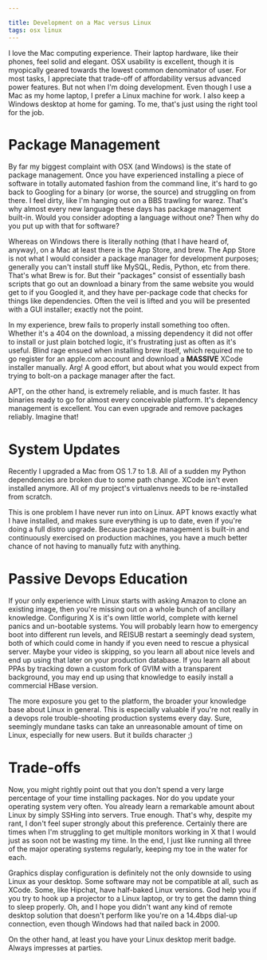 ```yaml
---

title: Development on a Mac versus Linux
tags: osx linux
---
```


I love the Mac computing experience. Their laptop hardware, like their phones, feel solid and elegant. OSX usability is excellent, though it is myopically geared towards the lowest common denominator of user. For most tasks, I appreciate that trade-off of affordability versus advanced power features. But not when I'm doing development. Even though I use a Mac as my home laptop, I prefer a Linux machine for work. I also keep a Windows desktop at home for gaming. To me, that's just using the right tool for the job.

# Package Management

By far my biggest complaint with OSX (and Windows) is the state of package management. Once you have experienced installing a piece of software in totally automated fashion from the command line, it's hard to go back to Googling for a binary (or worse, the source) and struggling on from there. I feel dirty, like I'm hanging out on a BBS trawling for warez. That's why almost every new language these days has package management built-in. Would you consider adopting a language without one? Then why do you put up with that for software?

Whereas on Windows there is literally nothing (that I have heard of, anyway), on a Mac at least there is the App Store, and brew. The App Store is not what I would consider a package manager for development purposes; generally you can't install stuff like MySQL, Redis, Python, etc from there. That's what Brew is for. But their "packages" consist of essentially bash scripts that go out an download a binary from the same website you would get to if you Googled it, and they have per-package code that checks for things like dependencies. Often the veil is lifted and you will be presented with a GUI installer; exactly not the point.

In my experience, brew fails to properly install something too often. Whether it's a 404 on the download, a missing dependency it did not offer to install or just plain botched logic, it's frustrating just as often as it's useful. Blind rage ensued when installing brew itself, which required me to go register for an apple.com account and download a **MASSIVE** XCode installer manually. Arg! A good effort, but about what you would expect from trying to bolt-on a package manager after the fact.

APT, on the other hand, is extremely reliable, and is much faster. It has binaries ready to go for almost every conceivable platform. It's dependency management is excellent. You can even upgrade and remove packages reliably. Imagine that!

# System Updates

Recently I upgraded a Mac from OS 1.7 to 1.8. All of a sudden my Python dependencies are broken due to some path change. XCode isn't even installed anymore. All of my project's virtualenvs needs to be re-installed from scratch.

This is one problem I have never run into on Linux. APT knows exactly what I have installed, and makes sure everything is up to date, even if you're doing a full distro upgrade. Because package management is built-in and continuously exercised on production machines, you have a much better chance of not having to manually futz with anything.

# Passive Devops Education

If your only experience with Linux starts with asking Amazon to clone an existing image, then you're missing out on a whole bunch of ancillary knowledge. Configuring X is it's own little world, complete with kernel panics and un-bootable systems. You will probably learn how to emergency boot into different run levels, and REISUB restart a seemingly dead system, both of which could come in handy if you even need to rescue a physical server. Maybe your video is skipping, so you learn all about nice levels and end up using that later on your production database. If you learn all about PPAs by tracking down a custom fork of GVIM with a transparent background, you may end up using that knowledge to easily install a commercial HBase version.

The more exposure you get to the platform, the broader your knowledge base about Linux in general. This is especially valuable if you're not really in a devops role trouble-shooting production systems every day. Sure, seemingly mundane tasks can take an unreasonable amount of time on Linux, especially for new users. But it builds character ;)

# Trade-offs

Now, you might rightly point out that you don't spend a very large percentage of your time installing packages. Nor do you update your operating system very often. You already learn a remarkable amount about Linux by simply SSHing into servers. True enough. That's why, despite my rant, I don't feel super strongly about this preference. Certainly there are times when I'm struggling to get multiple monitors working in X that I would just as soon not be wasting my time. In the end, I just like running all three of the major operating systems regularly, keeping my toe in the water for each.

Graphics display configuration is definitely not the only downside to using Linux as your desktop. Some software may not be compatible at all, such as XCode. Some, like Hipchat, have half-baked Linux versions. God help you if you try to hook up a projector to a Linux laptop, or try to get the damn thing to sleep properly. Oh, and I hope you didn't want any kind of remote desktop solution that doesn't perform like you're on a 14.4bps dial-up connection, even though Windows had that nailed back in 2000.

On the other hand, at least you have your Linux desktop merit badge. Always impresses at parties.
